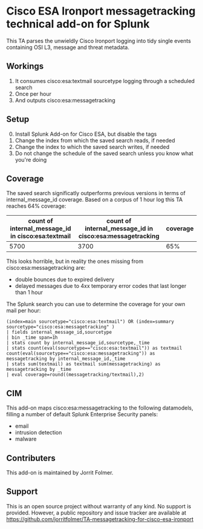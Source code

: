 # Cisco ESA Ironport messagetracking technical add-on for Splunk

This TA parses the unwieldly Cisco Ironport logging into tidy single events containing OSI L3, message and threat metadata.

## Workings

1. It consumes cisco:esa:textmail sourcetype logging through a scheduled search 
2. Once per hour
3. And outputs cisco:esa:messagetracking

## Setup

0. Install Splunk Add-on for Cisco ESA, but disable the tags
1. Change the index from which the saved search reads, if needed
2. Change the index to which the saved search writes, if needed
3. Do not change the schedule of the saved search unless you know what you're doing

## Coverage

The saved search significatly outperforms previous versions in terms of internal_message_id coverage.
Based on a corpus of 1 hour log this TA reaches 64% coverage:

| count of internal_message_id in cisco:esa:textmail | count of internal_message_id in cisco:esa:messagetracking | coverage
|-----|------|------|
| 5700|  3700|  65% |

This looks horrible, but in reality the ones missing from cisco:esa:messagetracking are:

- double bounces due to expired delivery 
- delayed messages due to 4xx temporary error codes that last longer than 1 hour

The Splunk search you can use to determine the coverage for your own mail per hour:

```
(index=main sourcetype="cisco:esa:textmail") OR (index=summary sourcetype="cisco:esa:messagetracking" ) 
| fields internal_message_id,sourcetype 
| bin _time span=1h
| stats count by internal_message_id,sourcetype,_time
| stats count(eval(sourcetype=="cisco:esa:textmail")) as textmail count(eval(sourcetype=="cisco:esa:messagetracking")) as messagetracking by internal_message_id,_time
| stats sum(textmail) as textmail sum(messagetracking) as messagetracking by _time
| eval coverage=round((messagetracking/textmail),2)

```

## CIM

This add-on maps cisco:esa:messagetracking to the following datamodels, filling a number of default Splunk Enterprise Security panels:
- email
- intrusion detection
- malware

## Contributers

This add-on is maintained by Jorrit Folmer. 

## Support

This is an open source project without warranty of any kind. No support is provided. However, a public repository and issue tracker are available at https://github.com/jorritfolmer/TA-messagetracking-for-cisco-esa-ironport
